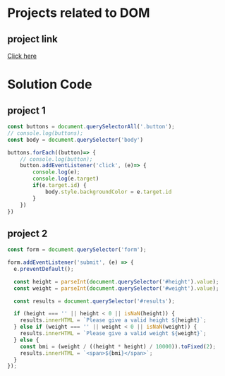# Projects related to DOM

## project link
[Click here](https://stackblitz.com/edit/dom-project-chaiaurcode?file=index.html)

# Solution Code

## project 1
``` javascript
const buttons = document.querySelectorAll('.button');
// console.log(buttons);
const body = document.querySelector('body')

buttons.forEach((button)=> {
    // console.log(button);
    button.addEventListener('click', (e)=> {
        console.log(e);
        console.log(e.target)
        if(e.target.id) {
            body.style.backgroundColor = e.target.id
        }
    })
})
```

## project 2
``` javascript
const form = document.querySelector('form');

form.addEventListener('submit', (e) => {
  e.preventDefault();

  const height = parseInt(document.querySelector('#height').value);
  const weight = parseInt(document.querySelector('#weight').value);

  const results = document.querySelector('#results');

  if (height === '' || height < 0 || isNaN(height)) {
    results.innerHTML = `Please give a valid height ${height}`;
  } else if (weight === '' || weight < 0 || isNaN(weight)) {
    results.innerHTML = `Please give a valid weight ${weight}`;
  } else {
    const bmi = (weight / ((height * height) / 10000)).toFixed(2);
    results.innerHTML = `<span>${bmi}</span>`;
  }
});

```

